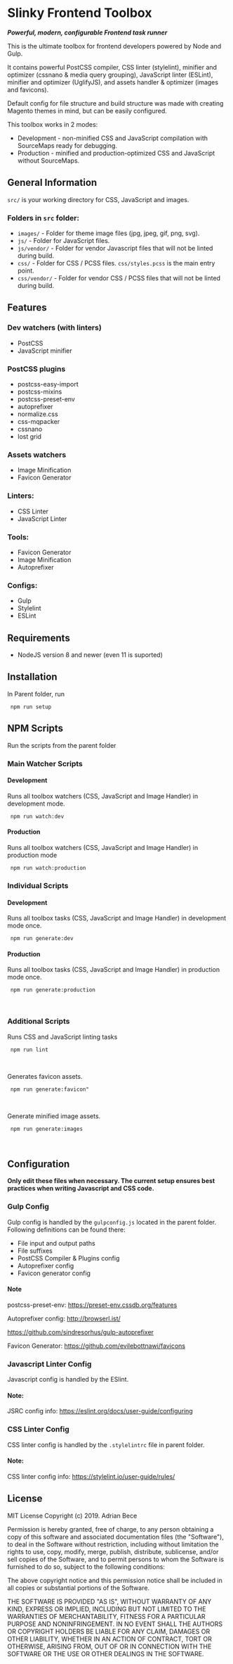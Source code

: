 # Slinky Frontend Toolbox

**_*Powerful, modern, configurable Frontend task runner*_**

This is the ultimate toolbox for frontend developers powered by Node and Gulp.

It contains powerful PostCSS compiler, CSS linter (stylelint), minifier and optimizer (cssnano & media query grouping), JavaScript linter (ESLint), minifier and optimizer (UglifyJS), and assets handler & optimizer (images and favicons).

Default config for file structure and build structure was made with creating Magento themes in mind, but can be easily configured.

This toolbox works in 2 modes:

-   Development - non-minified CSS and JavaScript compilation with SourceMaps ready for debugging.
-   Production - minified and production-optimized CSS and JavaScript without SourceMaps.

## General Information

`src/` is your working directory for CSS, JavaScript and images.

### Folders in `src` folder:

-   `images/` - Folder for theme image files (jpg, jpeg, gif, png, svg).
-   `js/` - Folder for JavaScript files.
-   `js/vendor/` - Folder for vendor Javascript files that will not be linted during build.
-   `css/` - Folder for CSS / PCSS files. `css/styles.pcss` is the main entry point.
-   `css/vendor/` - Folder for vendor CSS / PCSS files that will not be linted during build.

## Features

### Dev watchers (with linters)

-   PostCSS
-   JavaScript minifier

### PostCSS plugins

-   postcss-easy-import
-   postcss-mixins
-   postcss-preset-env
-   autoprefixer
-   normalize.css
-   css-mqpacker
-   cssnano
-   lost grid

### Assets watchers

-   Image Minification
-   Favicon Generator

### Linters:

-   CSS Linter
-   JavaScript Linter

### Tools:

-   Favicon Generator
-   Image Minification
-   Autoprefixer

### Configs:

-   Gulp
-   Stylelint
-   ESLint

## Requirements

-   NodeJS version 8 and newer (even 11 is suported)

## Installation

In Parent folder, run

```shell
 npm run setup
```

## NPM Scripts

Run the scripts from the parent folder

### Main Watcher Scripts

#### Development

Runs all toolbox watchers (CSS, JavaScript and Image Handler) in development mode.

```shell
 npm run watch:dev
```

#### Production

Runs all toolbox watchers (CSS, JavaScript and Image Handler) in production mode

```shell
 npm run watch:production
```

### Individual Scripts

#### Development

Runs all toolbox tasks (CSS, JavaScript and Image Handler) in development mode once.

```shell
 npm run generate:dev
```

#### Production

Runs all toolbox tasks (CSS, JavaScript and Image Handler) in production mode once.

```shell
 npm run generate:production
```

<br/>

### Additional Scripts

Runs CSS and JavaScript linting tasks

```shell
 npm run lint
```

<br/>

Generates favicon assets.

```shell
 npm run generate:favicon"
```

<br/>

Generate minified image assets.

```shell
 npm run generate:images
```

<br/>

## Configuration

**Only edit these files when necessary. The current setup ensures best practices when writing Javascript and CSS code.**

### Gulp Config

Gulp config is handled by the `gulpconfig.js` located in the parent folder. Following definitions can be found there:

-   File input and output paths
-   File suffixes
-   PostCSS Compiler & Plugins config
-   Autoprefixer config
-   Favicon generator config

#### Note

postcss-preset-env: https://preset-env.cssdb.org/features

Autoprefixer config:
http://browserl.ist/

https://github.com/sindresorhus/gulp-autoprefixer

Favicon Generator:
https://github.com/evilebottnawi/favicons

### Javascript Linter Config

Javascript config is handled by the ESlint.

#### Note:

JSRC config info: https://eslint.org/docs/user-guide/configuring

### CSS Linter Config

CSS linter config is handled by the `.stylelintrc` file in parent folder.

#### Note:

CSS linter config info: https://stylelint.io/user-guide/rules/

## License

MIT License
Copyright (c) 2019. Adrian Bece

Permission is hereby granted, free of charge, to any person obtaining a copy of this software and associated documentation files (the "Software"), to deal in the Software without restriction, including without limitation the rights to use, copy, modify, merge, publish, distribute, sublicense, and/or sell copies of the Software, and to permit persons to whom the Software is furnished to do so, subject to the following conditions:

The above copyright notice and this permission notice shall be included in all copies or substantial portions of the Software.

THE SOFTWARE IS PROVIDED "AS IS", WITHOUT WARRANTY OF ANY KIND, EXPRESS OR IMPLIED, INCLUDING BUT NOT LIMITED TO THE WARRANTIES OF MERCHANTABILITY, FITNESS FOR A PARTICULAR PURPOSE AND NONINFRINGEMENT. IN NO EVENT SHALL THE AUTHORS OR COPYRIGHT HOLDERS BE LIABLE FOR ANY CLAIM, DAMAGES OR OTHER LIABILITY, WHETHER IN AN ACTION OF CONTRACT, TORT OR OTHERWISE, ARISING FROM, OUT OF OR IN CONNECTION WITH THE SOFTWARE OR THE USE OR OTHER DEALINGS IN THE SOFTWARE.
